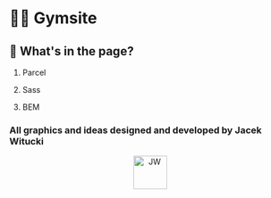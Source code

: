 # 🙋‍♂️ Gymsite

## 🚀 What's in the page?

1. Parcel

2. Sass

3. BEM

### All graphics and ideas designed and developed by Jacek Witucki

<p align="center">
  <a href="https://www.jacekwitucki.com">
    <img alt="JW" src="https://www.jacekwitucki.com/static/Logo-24967c1bccb93551d5e2ff0af21acea8.png" width="60" />
  </a>
</p>
